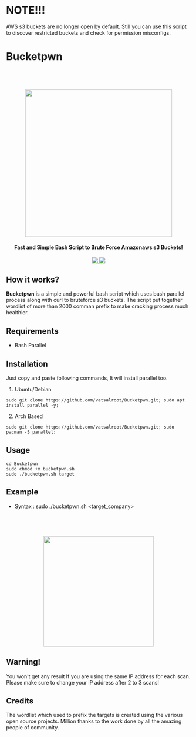 # NOTE!!!

AWS s3 buckets are no longer open by default. Still you can use this script to discover restricted buckets and check for permission misconfigs.


# Bucketpwn

<h1 align="center">
  <br>
  <img src="https://github.com/vatsalroot/Bucketpwn/raw/main/img/Logo.png" width="400px" </img>
</h1>

<h4 align="center">Fast and Simple Bash Script to Brute Force Amazonaws s3 Buckets!</h4>

<p align="center">
<a href="https://www.gnu.org/software/bash"><img src="https://img.shields.io/badge/Made%20with-Bash-1f425f.svg"> </a>
<a href="https://github.com/vatsalroot/Bucketpwn/issues"><img src="https://img.shields.io/badge/contributions-welcome-brightgreen.svg?style=flat"></a>
</p>

## How it works?

<b>Bucketpwn</b> is a simple and powerful bash script which uses bash parallel process along with curl to bruteforce s3 buckets. The script put together wordlist of more than 2000 comman prefix to make cracking process much healthier. 


## Requirements

- Bash Parallel

## Installation 

Just copy and paste following commands, It will install parallel too.

1. Ubuntu/Debian

```
sudo git clone https://github.com/vatsalroot/Bucketpwn.git; sudo apt install parallel -y;
```

2. Arch Based

```
sudo git clone https://github.com/vatsalroot/Bucketpwn.git; sudo pacman -S parallel;
```


## Usage

```
cd Bucketpwn
sudo chmod +x bucketpwn.sh
sudo ./bucketpwn.sh target
```

## Example

- Syntax : sudo ./bucketpwn.sh <target_company>
<h1 align="center">
  <br>
  <img src="https://github.com/vatsalroot/Bucketpwn/raw/main/img/carbon.png" width="300px" </img>
</h1>


## Warning!

You won't get any result If you are using the same IP address for each scan. Please make sure to change your IP address after 2 to 3 scans!

## Credits

The wordlist which used to prefix the targets is created using the various open source projects. Million thanks to the work done by all the amazing people of community.
